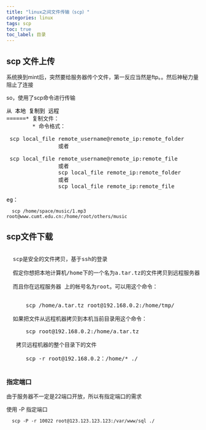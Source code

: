 ```yaml
---
title: "linux之间文件传输（scp）"
categories: linux
tags: scp
toc: true
toc_label: 目录
---
```


## scp 文件上传

系统换到mint后，突然要给服务器传个文件，第一反应当然是ftp。。然后神秘力量阻止了连接

so，使用了scp命令进行传输
<pre>
<font color="\&quot;#000000\&quot;"><span style="\&quot;white-space:" normal;\"="">从 本地 复制到 远程
</span></font><span style="\&quot;color:" rgb(0,="" 0,="" 0);="" white-space:="" normal;="" font-family:="" verdana,="" arial,="" helvetica,="" sans-serif;="" font-size:="" 12px;="" background-color:="" rgb(245,="" 250,="" 254);\"="">======</span><font color="\&quot;#000000\&quot;"><span style="\&quot;white-space:" normal;\"=""><brstyle=\"margin: 0px;="" padding:="" font-family:="" verdana,="" arial,="" helvetica,="" sans-serif;="" font-size:="" 12px;="" background-color:="" rgb(245,="" 250,="" 254);\"=""></brstyle=\"margin:></span></font><span style="\&quot;color:" rgb(0,="" 0,="" 0);="" white-space:="" normal;="" font-family:="" verdana,="" arial,="" helvetica,="" sans-serif;="" font-size:="" 12px;="" background-color:="" rgb(245,="" 250,="" 254);\"="">* 复制文件：</span><font color="\&quot;#000000\&quot;"><span style="\&quot;white-space:" normal;\"="">
</span></font><span style="\&quot;color:" rgb(0,="" 0,="" 0);="" white-space:="" normal;="" font-family:="" verdana,="" arial,="" helvetica,="" sans-serif;="" font-size:="" 12px;="" background-color:="" rgb(245,="" 250,="" 254);\"="">&nbsp;</span><wbr style="\&quot;margin:" 0px;="" padding:="" font-family:="" verdana,="" arial,="" helvetica,="" sans-serif;="" font-size:="" 12px;="" background-color:="" rgb(245,="" 250,="" 254);\"=""><span style="\&quot;color:" rgb(0,="" 0,="" 0);="" white-space:="" normal;="" font-family:="" verdana,="" arial,="" helvetica,="" sans-serif;="" font-size:="" 12px;="" background-color:="" rgb(245,="" 250,="" 254);\"="">&nbsp;</span><wbr style="\&quot;margin:" 0px;="" padding:="" font-family:="" verdana,="" arial,="" helvetica,="" sans-serif;="" font-size:="" 12px;="" background-color:="" rgb(245,="" 250,="" 254);\"=""><span style="\&quot;color:" rgb(0,="" 0,="" 0);="" white-space:="" normal;="" font-family:="" verdana,="" arial,="" helvetica,="" sans-serif;="" font-size:="" 12px;="" background-color:="" rgb(245,="" 250,="" 254);\"="">&nbsp;</span><wbr style="\&quot;margin:" 0px;="" padding:="" font-family:="" verdana,="" arial,="" helvetica,="" sans-serif;="" font-size:="" 12px;="" background-color:="" rgb(245,="" 250,="" 254);\"=""><span style="\&quot;color:" rgb(0,="" 0,="" 0);="" white-space:="" normal;="" font-family:verdana,="" arial,="" helvetica,="" sans-serif;="" font-size:="" 12px;="" background-color:="" rgb(245,="" 250,="" 254);\"="">&nbsp;</span><wbr style="\&quot;margin:" 0px;="" padding:="" font-family:="" verdana,="" arial,="" helvetica,="" sans-serif;="" font-size:="" 12px;="" background-color:="" rgb(245,="" 250,="" 254);\"=""><span style="\&quot;color:" rgb(0,="" 0,="" 0);="" white-space:="" normal;="" font-family:="" verdana,="" arial,="" helvetica,="" sans-serif;="" font-size:="" 12px;="" background-color:="" rgb(245,="" 250,="" 254);\"="">&nbsp;</span><wbr style="\&quot;margin:" 0px;="" padding:="" font-family:="" verdana,="" arial,="" helvetica,="" sans-serif;="" font-size:="" 12px;="" background-color:="" rgb(245,="" 250,="" 254);\"=""><span style="\&quot;color:" rgb(0,="" 0,="" 0);="" white-space:="" normal;="" font-family:="" verdana,="" arial,="" helvetica,="" sans-serif;="" font-size:="" 12px;="" background-color:="" rgb(245,="" 250,="" 254);\"="">&nbsp;</span><wbr style="\&quot;margin:" 0px;="" padding:="" font-family:="" verdana,="" arial,="" helvetica,="" sans-serif;="" font-size:="" 12px;="" background-color:="" rgb(245,="" 250,="" 254);\"=""><span style="\&quot;color:" rgb(0,="" 0,="" 0);="" white-space:="" normal;="" font-family:="" verdana,="" arial,="" helvetica,="" sans-serif;="" font-size:="" 12px;="" background-color:="" rgb(245,="" 250,="" 254);\"="">&nbsp;</span><wbr style="\&quot;margin:" 0px;="" padding:="" font-family:="" verdana,="" arial,="" helvetica,="" sans-serif;="" font-size:="" 12px;="" background-color:="" rgb(245,="" 250,="" 254);\"=""><span style="\&quot;color:rgb(0," 0,="" 0);="" white-space:="" normal;="" font-family:="" verdana,="" arial,="" helvetica,="" sans-serif;="" font-size:="" 12px;="" background-color:="" rgb(245,="" 250,="" 254);\"="">&nbsp;* 命令格式：</span><font color="\&quot;#000000\&quot;"><span style="\&quot;white-space:" normal;\"="">
</span></font><span style="\&quot;color:" rgb(0,="" 0,="" 0);="" white-space:="" normal;="" font-family:="" verdana,="" arial,="" helvetica,="" sans-serif;="" font-size:="" 12px;="" background-color:="" rgb(245,="" 250,="" 254);\"="">&nbsp;</span><wbr style="\&quot;margin:" 0px;="" padding:="" font-family:="" verdana,="" arial,="" helvetica,="" sans-serif;="" font-size:="" 12px;="" background-color:="" rgb(245,="" 250,="" 254);\"=""><span style="\&quot;color:" rgb(0,="" 0,="" 0);="" white-space:="" normal;font-family:="" verdana,="" arial,="" helvetica,="" sans-serif;="" font-size:="" 12px;="" background-color:="" rgb(245,="" 250,="" 254);\"="">&nbsp;</span><wbr style="\&quot;margin:" 0px;="" padding:="" font-family:="" verdana,="" arial,="" helvetica,="" sans-serif;="" font-size:="" 12px;="" background-color:="" rgb(245,="" 250,="" 254);\"=""><span style="\&quot;color:" rgb(0,="" 0,="" 0);="" white-space:="" normal;="" font-family:="" verdana,="" arial,="" helvetica,="" sans-serif;="" font-size:="" 12px;="" background-color:="" rgb(245,="" 250,="" 254);\"="">&nbsp;</span><wbr style="\&quot;margin:" 0px;="" padding:="" font-family:="" verdana,="" arial,="" helvetica,="" sans-serif;="" font-size:="" 12px;="" background-color:="" rgb(245,="" 250,="" 254);\"=""><span style="\&quot;color:" rgb(0,="" 0,="" 0);="" white-space:="" normal;="" font-family:="" verdana,="" arial,="" helvetica,="" sans-serif;="" font-size:="" 12px;="" background-color:="" rgb(245,="" 250,="" 254);\"="">&nbsp;</span><wbr style="\&quot;margin:" 0px;="" padding:="" font-family:="" verdana,="" arial,="" helvetica,="" sans-serif;="" font-size:="" 12px;="" background-color:="" rgb(245,="" 250,="" 254);\"=""><span style="\&quot;color:" rgb(0,="" 0,="" 0);="" white-space:="" normal;="" font-family:="" verdana,="" arial,="" helvetica,="" sans-serif;="" font-size:="" 12px;background-color:="" rgb(245,="" 250,="" 254);\"="">&nbsp;</span><wbr style="\&quot;margin:" 0px;="" padding:="" font-family:="" verdana,="" arial,="" helvetica,="" sans-serif;="" font-size:="" 12px;="" background-color:="" rgb(245,="" 250,="" 254);\"=""><span style="\&quot;color:" rgb(0,="" 0,="" 0);="" white-space:="" normal;="" font-family:="" verdana,arial,="" helvetica,="" sans-serif;="" font-size:="" 12px;="" background-color:="" rgb(245,="" 250,="" 254);\"="">&nbsp;</span><wbr style="\&quot;margin:" 0px;="" padding:="" 0px;font-family:="" verdana,="" arial,="" helvetica,="" sans-serif;="" font-size:="" 12px;="" background-color:="" rgb(245,="" 250,="" 254);\"=""><span style="\&quot;color:" rgb(0,="" 0,0);="" white-space:="" normal;="" font-family:="" verdana,="" arial,="" helvetica,="" sans-serif;="" font-size:="" 12px;="" background-color:="" rgb(245,="" 250,="" 254);\"="">&nbsp;</span><wbr style="\&quot;margin:" 0px;="" padding:="" font-family:="" verdana,="" arial,="" helvetica,="" sans-serif;="" font-size:="" 12px;="" background-color:="" rgb(245,="" 250,="" 254);\"=""><span style="\&quot;color:" rgb(0,="" 0,="" 0);="" white-space:="" normal;="" font-family:="" verdana,="" arial,="" helvetica,="" sans-serif;="" font-size:="" 12px;="" background-color:="" rgb(245,="" 250,="" 254);\"="">&nbsp;</span><wbr style="\&quot;margin:" 0px;="" padding:="" font-family:="" verdana,="" arial,="" helvetica,="" sans-serif;="" font-size:="" 12px;="" background-color:="" rgb(245,="" 250,="" 254);\"=""><span style="\&quot;color:" rgb(0,="" 0,="" 0);="" white-space:="" normal;="" font-family:="" verdana,="" arial,="" helvetica,="" sans-serif;="" font-size:="" 12px;="" background-color:="" rgb(245,="" 250,="" 254);\"="">&nbsp;</span><wbr style="\&quot;margin:" 0px;="" padding:="" font-family:="" verdana,="" arial,="" helvetica,="" sans-serif;="" font-size:="" 12px;background-color:="" rgb(245,="" 250,="" 254);\"=""><span style="\&quot;color:" rgb(0,="" 0,="" 0);="" white-space:="" normal;="" font-family:="" verdana,="" arial,="" helvetica,="" sans-serif;="" font-size:="" 12px;="" background-color:="" rgb(245,="" 250,="" 254);\"="">&nbsp;</span><wbr style="\&quot;margin:" 0px;="" padding:="" font-family:="" verdana,arial,="" helvetica,="" sans-serif;="" font-size:="" 12px;="" background-color:="" rgb(245,="" 250,="" 254);\"=""><span style="\&quot;color:" rgb(0,="" 0,="" 0);="" white-space:="" normal;="" font-family:="" verdana,="" arial,="" helvetica,="" sans-serif;="" font-size:="" 12px;="" background-color:="" rgb(245,="" 250,="" 254);\"="">&nbsp;</span><wbr style="\&quot;margin:" 0px;="" padding:="" font-family:="" verdana,="" arial,="" helvetica,="" sans-serif;="" font-size:="" 12px;="" background-color:="" rgb(245,="" 250,="" 254);\"=""><spanstyle=\"color: rgb(0,="" 0,="" 0);="" white-space:="" normal;="" font-family:="" verdana,="" arial,="" helvetica,="" sans-serif;="" font-size:="" 12px;="" background-color:="" rgb(245,="" 250,="" 254);\"="">&nbsp;<wbr style="\&quot;margin:" 0px;="" padding:="" font-family:="" verdana,="" arial,="" helvetica,="" sans-serif;="" font-size:="" 12px;="" background-color:="" rgb(245,="" 250,="" 254);\"=""><span style="\&quot;color:" rgb(0,="" 0,="" 0);="" white-space:="" normal;="" font-family:="" verdana,="" arial,="" helvetica,="" sans-serif;="" font-size:="" 12px;="" background-color:="" rgb(245,="" 250,="" 254);\"="">&nbsp;</span><wbr style="\&quot;margin:" 0px;="" padding:="" font-family:="" verdana,="" arial,="" helvetica,="" sans-serif;="" font-size:="" 12px;="" background-color:="" rgb(245,="" 250,="" 254);\"=""><span style="\&quot;color:" rgb(0,="" 0,="" 0);="" white-space:="" normal;="" font-family:="" verdana,="" arial,="" helvetica,="" sans-serif;="" font-size:="" 12px;="" background-color:="" rgb(245,="" 250,="" 254);\"="">&nbsp;</span><wbr style="\&quot;margin:" 0px;="" padding:="" font-family:="" verdana,="" arial,="" helvetica,="" sans-serif;="" font-size:="" 12px;="" background-color:="" rgb(245,="" 250,="" 254);\"=""><span style="\&quot;color:" rgb(0,="" 0,="" 0);="" white-space:="" normal;="" font-family:="" verdana,="" arial,="" helvetica,="" sans-serif;="" font-size:="" 12px;="" background-color:="" rgb(245,="" 250,="" 254);\"="">&nbsp;</span><wbr style="\&quot;margin:" 0px;="" padding:="" font-family:="" verdana,="" arial,="" helvetica,="" sans-serif;="" font-size:="" 12px;="" background-color:="" rgb(245,="" 250,="" 254);\"=""><font color="\&quot;#000000\&quot;" face="\&quot;Verdana," arial,="" helvetica,="" sans-serif\"=""><span style="\&quot;font-size:" 12px;="" white-space:="" normal;="" background-color:="" rgb(245,="" 250,="" 254);\"="">&nbsp;</span></font>scp local_file remote_username@remote_ip:remote_folder<font color="\&quot;#000000\&quot;"><span style="\&quot;white-space:" normal;\"="">
</span></font><span style="\&quot;color:" rgb(0,="" 0,="" 0);="" white-space:="" normal;="" font-family:="" verdana,="" arial,="" helvetica,="" sans-serif;="" font-size:="" 12px;="" background-color:="" rgb(245,="" 250,="" 254);\"="">&nbsp;</span><wbr style="\&quot;margin:" 0px;="" padding:="" font-family:="" verdana,="" arial,="" helvetica,="" sans-serif;="" font-size:="" 12px;="" background-color:="" rgb(245,="" 250,="" 254);\"=""><span style="\&quot;color:" rgb(0,="" 0,="" 0);="" white-space:="" normal;="" font-family:="" verdana,="" arial,="" helvetica,="" sans-serif;="" font-size:="" 12px;="" background-color:="" rgb(245,="" 250,="" 254);\"="">&nbsp;</span><wbr style="\&quot;margin:" 0px;="" padding:="" font-family:="" verdana,="" arial,="" helvetica,="" sans-serif;="" font-size:="" 12px;="" background-color:="" rgb(245,="" 250,="" 254);\"=""><span style="\&quot;color:" rgb(0,="" 0,="" 0);="" white-space:="" normal;="" font-family:="" verdana,="" arial,="" helvetica,="" sans-serif;="" font-size:="" 12px;="" background-color:="" rgb(245,="" 250,="" 254);\"="">&nbsp;</span><wbr style="\&quot;margin:" 0px;="" padding:="" font-family:="" verdana,="" arial,="" helvetica,="" sans-serif;="" font-size:="" 12px;="" background-color:="" rgb(245,250,="" 254);\"=""><span style="\&quot;color:" rgb(0,="" 0,="" 0);="" white-space:="" normal;="" font-family:="" verdana,="" arial,="" helvetica,="" sans-serif;="" font-size:="" 12px;="" background-color:="" rgb(245,="" 250,="" 254);\"="">&nbsp;</span><wbr style="\&quot;margin:" 0px;="" padding:="" font-family:="" verdana,="" arial,="" helvetica,="" sans-serif;="" font-size:="" 12px;="" background-color:="" rgb(245,="" 250,="" 254);\"=""><span style="\&quot;color:" rgb(0,="" 0,="" 0);="" white-space:="" normal;="" font-family:="" verdana,="" arial,="" helvetica,="" sans-serif;="" font-size:="" 12px;="" background-color:="" rgb(245,="" 250,="" 254);\"="">&nbsp;</span><wbr style="\&quot;margin:" 0px;="" padding:="" font-family:="" verdana,="" arial,="" helvetica,="" sans-serif;="" font-size:="" 12px;="" background-color:="" rgb(245,="" 250,="" 254);\"=""><span style="\&quot;color:" rgb(0,="" 0,="" 0);="" white-space:="" normal;="" font-family:="" verdana,="" arial,="" helvetica,="" sans-serif;="" font-size:="" 12px;="" background-color:="" rgb(245,="" 250,="" 254);\"="">&nbsp;</span><wbr style="\&quot;margin:" 0px;="" padding:="" font-family:="" verdana,="" arial,="" helvetica,="" sans-serif;="" font-size:="" 12px;="" background-color:="" rgb(245,="" 250,="" 254);\"=""><span style="\&quot;color:" rgb(0,="" 0,="" 0);="" white-space:="" normal;font-family:="" verdana,="" arial,="" helvetica,="" sans-serif;="" font-size:="" 12px;="" background-color:="" rgb(245,="" 250,="" 254);\"="">&nbsp;</span><wbr style="\&quot;margin:" 0px;="" padding:="" font-family:="" verdana,="" arial,="" helvetica,="" sans-serif;="" font-size:="" 12px;="" background-color:="" rgb(245,="" 250,="" 254);\"=""><span style="\&quot;color:" rgb(0,="" 0,="" 0);="" white-space:="" normal;="" font-family:="" verdana,="" arial,="" helvetica,="" sans-serif;="" font-size:="" 12px;="" background-color:="" rgb(245,="" 250,="" 254);\"="">&nbsp;</span><wbr style="\&quot;margin:" 0px;="" padding:="" font-family:="" verdana,="" arial,="" helvetica,="" sans-serif;="" font-size:="" 12px;="" background-color:="" rgb(245,="" 250,="" 254);\"=""><span style="\&quot;color:" rgb(0,="" 0,="" 0);="" white-space:="" normal;="" font-family:="" verdana,="" arial,="" helvetica,="" sans-serif;="" font-size:="" 12px;="" background-color:="" rgb(245,="" 250,="" 254);\"="">&nbsp;</span><wbr style="\&quot;margin:" 0px;="" padding:="" font-family:="" verdana,="" arial,="" helvetica,="" sans-serif;="" font-size:="" 12px;="" background-color:="" rgb(245,="" 250,="" 254);\"=""><span style="\&quot;color:" rgb(0,="" 0,="" 0);="" white-space:="" normal;="" font-family:="" verdana,="" arial,="" helvetica,="" sans-serif;="" font-size:="" 12px;background-color:="" rgb(245,="" 250,="" 254);\"="">&nbsp;</span><wbr style="\&quot;margin:" 0px;="" padding:="" font-family:="" verdana,="" arial,="" helvetica,="" sans-serif;="" font-size:="" 12px;="" background-color:="" rgb(245,="" 250,="" 254);\"=""><span style="\&quot;color:" rgb(0,="" 0,="" 0);="" white-space:="" normal;="" font-family:="" verdana,arial,="" helvetica,="" sans-serif;="" font-size:="" 12px;="" background-color:="" rgb(245,="" 250,="" 254);\"="">&nbsp;</span><wbr style="\&quot;margin:" 0px;="" padding:="" 0px;font-family:="" verdana,="" arial,="" helvetica,="" sans-serif;="" font-size:="" 12px;="" background-color:="" rgb(245,="" 250,="" 254);\"=""><span style="\&quot;color:" rgb(0,="" 0,0);="" white-space:="" normal;="" font-family:="" verdana,="" arial,="" helvetica,="" sans-serif;="" font-size:="" 12px;="" background-color:="" rgb(245,="" 250,="" 254);\"="">&nbsp;</span><wbr style="\&quot;margin:" 0px;="" padding:="" font-family:="" verdana,="" arial,="" helvetica,="" sans-serif;="" font-size:="" 12px;="" background-color:="" rgb(245,="" 250,="" 254);\"=""><span style="\&quot;color:" rgb(0,="" 0,="" 0);="" white-space:="" normal;="" font-family:="" verdana,="" arial,="" helvetica,="" sans-serif;="" font-size:="" 12px;="" background-color:="" rgb(245,="" 250,="" 254);\"="">&nbsp;</span><wbr style="\&quot;margin:" 0px;="" padding:="" font-family:="" verdana,="" arial,="" helvetica,="" sans-serif;="" font-size:="" 12px;="" background-color:="" rgb(245,="" 250,="" 254);\"=""><span style="\&quot;color:" rgb(0,="" 0,="" 0);="" white-space:="" normal;="" font-family:="" verdana,="" arial,="" helvetica,="" sans-serif;="" font-size:="" 12px;="" background-color:="" rgb(245,="" 250,="" 254);\"="">&nbsp;</span><wbr style="\&quot;margin:" 0px;="" padding:="" font-family:="" verdana,="" arial,="" helvetica,="" sans-serif;="" font-size:="" 12px;background-color:="" rgb(245,="" 250,="" 254);\"=""><span style="\&quot;color:" rgb(0,="" 0,="" 0);="" white-space:="" normal;="" font-family:="" verdana,="" arial,="" helvetica,="" sans-serif;="" font-size:="" 12px;="" background-color:="" rgb(245,="" 250,="" 254);\"="">&nbsp;</span><wbr style="\&quot;margin:" 0px;="" padding:="" font-family:="" verdana,arial,="" helvetica,="" sans-serif;="" font-size:="" 12px;="" background-color:="" rgb(245,="" 250,="" 254);\"=""><span style="\&quot;color:" rgb(0,="" 0,="" 0);="" white-space:="" normal;="" font-family:="" verdana,="" arial,="" helvetica,="" sans-serif;="" font-size:="" 12px;="" background-color:="" rgb(245,="" 250,="" 254);\"="">&nbsp;或者</span><font color="\&quot;#000000\&quot;"><span style="\&quot;white-space:" normal;\"="">
</span></font><span style="\&quot;color:" rgb(0,="" 0,="" 0);="" white-space:="" normal;="" font-family:="" verdana,="" arial,="" helvetica,="" sans-serif;="" font-size:="" 12px;="" background-color:="" rgb(245,="" 250,="" 254);\"="">&nbsp;</span><wbr style="\&quot;margin:" 0px;="" padding:="" font-family:="" verdana,="" arial,="" helvetica,="" sans-serif;="" font-size:="" 12px;="" background-color:="" rgb(245,="" 250,="" 254);\"=""><span style="\&quot;color:" rgb(0,="" 0,="" 0);="" white-space:="" normal;="" font-family:="" verdana,="" arial,="" helvetica,="" sans-serif;="" font-size:="" 12px;="" background-color:="" rgb(245,="" 250,="" 254);\"="">&nbsp;</span><wbr style="\&quot;margin:" 0px;="" padding:="" font-family:="" verdana,="" arial,="" helvetica,="" sans-serif;="" font-size:="" 12px;="" background-color:="" rgb(245,="" 250,="" 254);\"=""><span style="\&quot;color:" rgb(0,="" 0,="" 0);="" white-space:="" normal;="" font-family:="" verdana,="" arial,="" helvetica,="" sans-serif;="" font-size:="" 12px;="" background-color:="" rgb(245,="" 250,="" 254);\"="">&nbsp;</span><wbr style="\&quot;margin:" 0px;="" padding:="" font-family:="" verdana,="" arial,="" helvetica,="" sans-serif;="" font-size:="" 12px;="" background-color:="" rgb(245,="" 250,="" 254);\"=""><span style="\&quot;color:" rgb(0,="" 0,="" 0);="" white-space:="" normal;="" font-family:verdana,="" arial,="" helvetica,="" sans-serif;="" font-size:="" 12px;="" background-color:="" rgb(245,="" 250,="" 254);\"="">&nbsp;</span><wbr style="\&quot;margin:" 0px;="" padding:="" font-family:="" verdana,="" arial,="" helvetica,="" sans-serif;="" font-size:="" 12px;="" background-color:="" rgb(245,="" 250,="" 254);\"=""><span style="\&quot;color:" rgb(0,="" 0,="" 0);="" white-space:="" normal;="" font-family:="" verdana,="" arial,="" helvetica,="" sans-serif;="" font-size:="" 12px;="" background-color:="" rgb(245,="" 250,="" 254);\"="">&nbsp;</span><wbr style="\&quot;margin:" 0px;="" padding:="" font-family:="" verdana,="" arial,="" helvetica,="" sans-serif;="" font-size:="" 12px;="" background-color:="" rgb(245,="" 250,="" 254);\"=""><span style="\&quot;color:" rgb(0,="" 0,="" 0);="" white-space:="" normal;="" font-family:="" verdana,="" arial,="" helvetica,="" sans-serif;="" font-size:="" 12px;="" background-color:="" rgb(245,="" 250,="" 254);\"="">&nbsp;</span><wbr style="\&quot;margin:" 0px;="" padding:="" font-family:="" verdana,="" arial,="" helvetica,="" sans-serif;="" font-size:="" 12px;="" background-color:="" rgb(245,="" 250,="" 254);\"=""><span style="\&quot;color:" rgb(0,="" 0,="" 0);="" white-space:="" normal;="" font-family:="" verdana,="" arial,="" helvetica,="" sans-serif;="" font-size:="" 12px;="" background-color:="" rgb(245,="" 250,="" 254);\"="">&nbsp;</span><wbr style="\&quot;margin:" 0px;="" padding:="" font-family:="" verdana,="" arial,="" helvetica,="" sans-serif;="" font-size:="" 12px;="" background-color:="" rgb(245,="" 250,="" 254);\"=""><span style="\&quot;color:rgb(0," 0,="" 0);="" white-space:="" normal;="" font-family:="" verdana,="" arial,="" helvetica,="" sans-serif;="" font-size:="" 12px;="" background-color:="" rgb(245,="" 250,="" 254);\"="">&nbsp;</span><wbr style="\&quot;margin:" 0px;="" padding:="" font-family:verdana,="" arial,="" helvetica,="" sans-serif;="" font-size:="" 12px;="" background-color:="" rgb(245,="" 250,="" 254);\"=""><span style="\&quot;color:" rgb(0,="" 0,="" 0);="" white-space:="" normal;="" font-family:="" verdana,="" arial,="" helvetica,="" sans-serif;="" font-size:="" 12px;="" background-color:="" rgb(245,="" 250,="" 254);\"="">&nbsp;</span><wbr style="\&quot;margin:" 0px;="" padding:="" font-family:="" verdana,="" arial,="" helvetica,="" sans-serif;="" font-size:="" 12px;="" background-color:="" rgb(245,="" 250,="" 254);\"=""><span style="\&quot;color:" rgb(0,="" 0,="" 0);="" white-space:="" normal;="" font-family:="" verdana,="" arial,="" helvetica,="" sans-serif;="" font-size:="" 12px;="" background-color:="" rgb(245,="" 250,="" 254);\"="">&nbsp;</span><wbr style="\&quot;margin:" 0px;="" padding:="" font-family:="" verdana,="" arial,="" helvetica,="" sans-serif;="" font-size:="" 12px;="" background-color:="" rgb(245,="" 250,="" 254);\"=""><span style="\&quot;color:" rgb(0,="" 0,="" 0);="" white-space:="" normal;="" font-family:="" verdana,="" arial,="" helvetica,="" sans-serif;="" font-size:="" 12px;="" background-color:="" rgb(245,="" 250,="" 254);\"="">&nbsp;</span><wbr style="\&quot;margin:" 0px;="" padding:="" font-family:="" verdana,="" arial,="" helvetica,="" sans-serif;="" font-size:="" 12px;="" background-color:="" rgb(245,="" 250,="" 254);\"=""><span style="\&quot;color:" rgb(0,="" 0,="" 0);="" white-space:="" normal;="" font-family:="" verdana,="" arial,="" helvetica,="" sans-serif;="" font-size:="" 12px;="" background-color:="" rgb(245,="" 250,="" 254);\"="">&nbsp;</span><wbrstyle=\"margin: 0px;="" padding:="" font-family:="" verdana,="" arial,="" helvetica,="" sans-serif;="" font-size:="" 12px;="" background-color:="" rgb(245,="" 250,="" 254);\"=""><span style="\&quot;color:" rgb(0,="" 0,="" 0);="" white-space:="" normal;="" font-family:="" verdana,="" arial,="" helvetica,="" sans-serif;="" font-size:="" 12px;="" background-color:="" rgb(245,="" 250,="" 254);\"="">&nbsp;</span><wbr style="\&quot;margin:" 0px;="" padding:="" font-family:="" verdana,="" arial,="" helvetica,="" sans-serif;="" font-size:="" 12px;="" background-color:="" rgb(245,="" 250,="" 254);\"=""><span style="\&quot;color:" rgb(0,="" 0,="" 0);="" white-space:="" normal;="" font-family:="" verdana,="" arial,="" helvetica,="" sans-serif;="" font-size:="" 12px;="" background-color:="" rgb(245,="" 250,="" 254);\"="">&nbsp;</span><wbr style="\&quot;margin:" 0px;="" padding:="" font-family:="" verdana,="" arial,="" helvetica,="" sans-serif;="" font-size:="" 12px;="" background-color:="" rgb(245,="" 250,="" 254);\"=""><span style="\&quot;color:" rgb(0,="" 0,="" 0);="" white-space:="" normal;="" font-family:="" verdana,="" arial,="" helvetica,="" sans-serif;="" font-size:="" 12px;="" background-color:="" rgb(245,="" 250,="" 254);\"="">&nbsp;</span><wbr style="\&quot;margin:" 0px;="" padding:="" 0px;\"="">&nbsp;scp local_file remote_username@remote_ip:remote_file<font color="\&quot;#000000\&quot;"><span style="\&quot;white-space:" normal;\"="">
</span></font><span style="\&quot;color:" rgb(0,="" 0,0);="" white-space:="" normal;="" font-family:="" verdana,="" arial,="" helvetica,="" sans-serif;="" font-size:="" 12px;="" background-color:="" rgb(245,="" 250,="" 254);\"="">&nbsp;</span><wbr style="\&quot;margin:" 0px;="" padding:="" font-family:="" verdana,="" arial,="" helvetica,="" sans-serif;="" font-size:="" 12px;="" background-color:="" rgb(245,="" 250,="" 254);\"=""><span style="\&quot;color:" rgb(0,="" 0,="" 0);="" white-space:="" normal;="" font-family:="" verdana,="" arial,="" helvetica,="" sans-serif;="" font-size:="" 12px;="" background-color:="" rgb(245,="" 250,="" 254);\"="">&nbsp;</span><wbr style="\&quot;margin:" 0px;="" padding:="" font-family:="" verdana,="" arial,="" helvetica,="" sans-serif;="" font-size:="" 12px;="" background-color:="" rgb(245,="" 250,="" 254);\"=""><span style="\&quot;color:" rgb(0,="" 0,="" 0);="" white-space:="" normal;="" font-family:="" verdana,="" arial,="" helvetica,="" sans-serif;="" font-size:="" 12px;="" background-color:="" rgb(245,="" 250,="" 254);\"="">&nbsp;</span><wbr style="\&quot;margin:" 0px;="" padding:="" font-family:="" verdana,="" arial,="" helvetica,="" sans-serif;="" font-size:="" 12px;background-color:="" rgb(245,="" 250,="" 254);\"=""><span style="\&quot;color:" rgb(0,="" 0,="" 0);="" white-space:="" normal;="" font-family:="" verdana,="" arial,="" helvetica,="" sans-serif;="" font-size:="" 12px;="" background-color:="" rgb(245,="" 250,="" 254);\"="">&nbsp;</span><wbr style="\&quot;margin:" 0px;="" padding:="" font-family:="" verdana,arial,="" helvetica,="" sans-serif;="" font-size:="" 12px;="" background-color:="" rgb(245,="" 250,="" 254);\"=""><span style="\&quot;color:" rgb(0,="" 0,="" 0);="" white-space:="" normal;="" font-family:="" verdana,="" arial,="" helvetica,="" sans-serif;="" font-size:="" 12px;="" background-color:="" rgb(245,="" 250,="" 254);\"="">&nbsp;</span><wbr style="\&quot;margin:" 0px;="" padding:="" font-family:="" verdana,="" arial,="" helvetica,="" sans-serif;="" font-size:="" 12px;="" background-color:="" rgb(245,="" 250,="" 254);\"=""><spanstyle=\"color: rgb(0,="" 0,="" 0);="" white-space:="" normal;="" font-family:="" verdana,="" arial,="" helvetica,="" sans-serif;="" font-size:="" 12px;="" background-color:="" rgb(245,="" 250,="" 254);\"="">&nbsp;<wbr style="\&quot;margin:" 0px;="" padding:="" font-family:="" verdana,="" arial,="" helvetica,="" sans-serif;="" font-size:="" 12px;="" background-color:="" rgb(245,="" 250,="" 254);\"=""><span style="\&quot;color:" rgb(0,="" 0,="" 0);="" white-space:="" normal;="" font-family:="" verdana,="" arial,="" helvetica,="" sans-serif;="" font-size:="" 12px;="" background-color:="" rgb(245,="" 250,="" 254);\"="">&nbsp;</span><wbr style="\&quot;margin:" 0px;="" padding:="" font-family:="" verdana,="" arial,="" helvetica,="" sans-serif;="" font-size:="" 12px;="" background-color:="" rgb(245,="" 250,="" 254);\"=""><span style="\&quot;color:" rgb(0,="" 0,="" 0);="" white-space:="" normal;="" font-family:="" verdana,="" arial,="" helvetica,="" sans-serif;="" font-size:="" 12px;="" background-color:="" rgb(245,="" 250,="" 254);\"="">&nbsp;</span><wbr style="\&quot;margin:" 0px;="" padding:="" font-family:="" verdana,="" arial,="" helvetica,="" sans-serif;="" font-size:="" 12px;="" background-color:="" rgb(245,="" 250,="" 254);\"=""><span style="\&quot;color:" rgb(0,="" 0,="" 0);="" white-space:="" normal;="" font-family:="" verdana,="" arial,="" helvetica,="" sans-serif;="" font-size:="" 12px;="" background-color:="" rgb(245,="" 250,="" 254);\"="">&nbsp;</span><wbr style="\&quot;margin:" 0px;="" padding:="" font-family:="" verdana,="" arial,="" helvetica,="" sans-serif;="" font-size:="" 12px;="" background-color:="" rgb(245,="" 250,="" 254);\"=""><span style="\&quot;color:" rgb(0,0,="" 0);="" white-space:="" normal;="" font-family:="" verdana,="" arial,="" helvetica,="" sans-serif;="" font-size:="" 12px;="" background-color:="" rgb(245,="" 250,="" 254);\"="">&nbsp;</span><wbr style="\&quot;margin:" 0px;="" padding:="" font-family:="" verdana,="" arial,="" helvetica,="" sans-serif;="" font-size:="" 12px;="" background-color:="" rgb(245,="" 250,="" 254);\"=""><span style="\&quot;color:" rgb(0,="" 0,="" 0);="" white-space:="" normal;="" font-family:="" verdana,="" arial,="" helvetica,="" sans-serif;="" font-size:="" 12px;="" background-color:="" rgb(245,="" 250,="" 254);\"="">&nbsp;</span><wbr style="\&quot;margin:" 0px;="" padding:="" font-family:="" verdana,="" arial,="" helvetica,="" sans-serif;="" font-size:="" 12px;="" background-color:="" rgb(245,="" 250,="" 254);\"=""><span style="\&quot;color:" rgb(0,="" 0,="" 0);="" white-space:="" normal;="" font-family:="" verdana,="" arial,="" helvetica,="" sans-serif;="" font-size:="" 12px;="" background-color:="" rgb(245,="" 250,="" 254);\"="">&nbsp;</span><wbr style="\&quot;margin:" 0px;="" padding:="" font-family:="" verdana,="" arial,="" helvetica,="" sans-serif;="" font-size:="" 12px;="" background-color:="" rgb(245,="" 250,="" 254);\"=""><span style="\&quot;color:" rgb(0,="" 0,="" 0);="" white-space:="" normal;="" font-family:="" verdana,="" arial,="" helvetica,="" sans-serif;="" font-size:="" 12px;="" background-color:="" rgb(245,="" 250,="" 254);\"="">&nbsp;</span><wbr style="\&quot;margin:" 0px;="" padding:="" font-family:="" verdana,="" arial,="" helvetica,="" sans-serif;="" font-size:="" 12px;="" background-color:="" rgb(245,="" 250,="" 254);\"=""><span style="\&quot;color:" rgb(0,="" 0,="" 0);="" white-space:="" normal;="" font-family:="" verdana,="" arial,="" helvetica,="" sans-serif;="" font-size:="" 12px;="" background-color:="" rgb(245,="" 250,="" 254);\"="">&nbsp;</span><wbr style="\&quot;margin:" 0px;="" padding:="" font-family:="" verdana,="" arial,="" helvetica,="" sans-serif;="" font-size:="" 12px;="" background-color:="" rgb(245,="" 250,="" 254);\"=""><span style="\&quot;color:" rgb(0,="" 0,="" 0);="" white-space:="" normal;="" font-family:="" verdana,="" arial,="" helvetica,="" sans-serif;="" font-size:="" 12px;="" background-color:rgb(245,="" 250,="" 254);\"="">&nbsp;</span><wbr style="\&quot;margin:" 0px;="" padding:0px;="" font-family:="" verdana,="" arial,="" helvetica,="" sans-serif;="" font-size:="" 12px;="" background-color:="" rgb(245,="" 250,="" 254);\"=""><span style="\&quot;color:" rgb(0,="" 0,="" 0);="" white-space:="" normal;="" font-family:="" verdana,="" arial,="" helvetica,sans-serif;="" font-size:="" 12px;="" background-color:="" rgb(245,="" 250,="" 254);\"="">&nbsp;或者</span><font color="\&quot;#000000\&quot;"><span style="\&quot;white-space:" normal;\"="">
</span></font><span style="\&quot;color:" rgb(0,="" 0,="" 0);="" white-space:="" normal;="" font-family:="" verdana,="" arial,="" helvetica,="" sans-serif;="" font-size:="" 12px;="" background-color:="" rgb(245,="" 250,="" 254);\"="">&nbsp;</span><wbrstyle=\"margin: 0px;="" padding:="" font-family:="" verdana,="" arial,="" helvetica,="" sans-serif;="" font-size:="" 12px;="" background-color:="" rgb(245,="" 250,="" 254);\"=""><span style="\&quot;color:" rgb(0,="" 0,="" 0);="" white-space:="" normal;="" font-family:="" verdana,="" arial,="" helvetica,="" sans-serif;="" font-size:="" 12px;="" background-color:="" rgb(245,="" 250,="" 254);\"="">&nbsp;</span><wbr style="\&quot;margin:" 0px;="" padding:="" font-family:="" verdana,="" arial,="" helvetica,="" sans-serif;="" font-size:="" 12px;="" background-color:="" rgb(245,="" 250,="" 254);\"=""><span style="\&quot;color:" rgb(0,="" 0,="" 0);="" white-space:="" normal;="" font-family:="" verdana,="" arial,="" helvetica,="" sans-serif;="" font-size:="" 12px;="" background-color:="" rgb(245,="" 250,="" 254);\"="">&nbsp;</span><wbr style="\&quot;margin:" 0px;="" padding:="" font-family:="" verdana,="" arial,="" helvetica,="" sans-serif;="" font-size:="" 12px;="" background-color:="" rgb(245,="" 250,="" 254);\"=""><span style="\&quot;color:" rgb(0,="" 0,="" 0);="" white-space:="" normal;="" font-family:="" verdana,="" arial,="" helvetica,="" sans-serif;="" font-size:="" 12px;="" background-color:="" rgb(245,="" 250,="" 254);\"="">&nbsp;</span><wbr style="\&quot;margin:" 0px;="" padding:="" font-family:="" verdana,="" arial,="" helvetica,="" sans-serif;="" font-size:="" 12px;="" background-color:="" rgb(245,="" 250,="" 254);\"=""><span style="\&quot;color:" rgb(0,="" 0,="" 0);="" white-space:="" normal;="" font-family:="" verdana,="" arial,="" helvetica,="" sans-serif;="" font-size:="" 12px;="" background-color:="" rgb(245,="" 250,="" 254);\"="">&nbsp;</span><wbr style="\&quot;margin:" 0px;="" padding:="" font-family:="" verdana,="" arial,="" helvetica,="" sans-serif;="" font-size:="" 12px;="" background-color:="" rgb(245,="" 250,="" 254);\"=""><span style="\&quot;color:" rgb(0,="" 0,="" 0);="" white-space:="" normal;="" font-family:="" verdana,="" arial,="" helvetica,="" sans-serif;="" font-size:="" 12px;="" background-color:="" rgb(245,="" 250,="" 254);\"="">&nbsp;</span><wbr style="\&quot;margin:" 0px;="" padding:="" font-family:="" verdana,="" arial,="" helvetica,="" sans-serif;="" font-size:="" 12px;="" background-color:="" rgb(245,="" 250,="" 254);\"=""><span style="\&quot;color:" rgb(0,="" 0,="" 0);="" white-space:="" normal;="" font-family:="" verdana,="" arial,="" helvetica,="" sans-serif;="" font-size:="" 12px;="" background-color:="" rgb(245,="" 250,="" 254);\"="">&nbsp;</span><wbr style="\&quot;margin:" 0px;="" padding:="" font-family:="" verdana,="" arial,="" helvetica,="" sans-serif;="" font-size:="" 12px;="" background-color:="" rgb(245,="" 250,="" 254);\"=""><span style="\&quot;color:" rgb(0,="" 0,="" 0);="" white-space:="" normal;="" font-family:="" verdana,="" arial,="" helvetica,="" sans-serif;="" font-size:="" 12px;="" background-color:="" rgb(245,="" 250,="" 254);\"="">&nbsp;</span><wbr style="\&quot;margin:" 0px;padding:="" 0px;="" font-family:="" verdana,="" arial,="" helvetica,="" sans-serif;="" font-size:="" 12px;="" background-color:="" rgb(245,="" 250,="" 254);\"=""><span style="\&quot;color:" rgb(0,="" 0,="" 0);="" white-space:="" normal;="" font-family:="" verdana,="" arial,="" helvetica,="" sans-serif;="" font-size:="" 12px;="" background-color:="" rgb(245,="" 250,254);\"="">&nbsp;</span><wbr style="\&quot;margin:" 0px;="" padding:="" font-family:="" verdana,="" arial,="" helvetica,="" sans-serif;="" font-size:="" 12px;="" background-color:="" rgb(245,="" 250,="" 254);\"=""><span style="\&quot;color:" rgb(0,="" 0,="" 0);="" white-space:="" normal;="" font-family:="" verdana,="" arial,="" helvetica,="" sans-serif;="" font-size:="" 12px;="" background-color:="" rgb(245,="" 250,="" 254);\"="">&nbsp;</span><wbr style="\&quot;margin:" 0px;="" padding:="" font-family:="" verdana,="" arial,="" helvetica,="" sans-serif;="" font-size:="" 12px;="" background-color:="" rgb(245,="" 250,="" 254);\"=""><span style="\&quot;color:" rgb(0,="" 0,="" 0);="" white-space:="" normal;="" font-family:="" verdana,="" arial,="" helvetica,="" sans-serif;="" font-size:="" 12px;="" background-color:="" rgb(245,="" 250,="" 254);\"="">&nbsp;</span><wbr style="\&quot;margin:" 0px;="" padding:="" font-family:="" verdana,="" arial,="" helvetica,="" sans-serif;="" font-size:="" 12px;="" background-color:="" rgb(245,="" 250,="" 254);\"=""><span style="\&quot;color:" rgb(0,="" 0,="" 0);="" white-space:="" normal;="" font-family:="" verdana,="" arial,="" helvetica,="" sans-serif;="" font-size:="" 12px;="" background-color:="" rgb(245,="" 250,="" 254);\"="">&nbsp;</span><wbr style="\&quot;margin:" 0px;="" padding:="" font-family:="" verdana,="" arial,="" helvetica,="" sans-serif;="" font-size:="" 12px;="" background-color:="" rgb(245,="" 250,="" 254);\"=""><span style="\&quot;color:" rgb(0,="" 0,="" 0);="" white-space:="" normal;="" font-family:="" verdana,="" arial,="" helvetica,="" sans-serif;="" font-size:="" 12px;="" background-color:="" rgb(245,="" 250,="" 254);\"="">&nbsp;</span><wbr style="\&quot;margin:" 0px;="" padding:="" font-family:="" verdana,="" arial,="" helvetica,="" sans-serif;="" font-size:="" 12px;="" background-color:="" rgb(245,="" 250,254);\"=""><span style="\&quot;color:" rgb(0,="" 0,="" 0);="" white-space:="" normal;="" font-family:="" verdana,="" arial,="" helvetica,="" sans-serif;="" font-size:="" 12px;="" background-color:="" rgb(245,="" 250,="" 254);\"="">&nbsp;</span><wbr style="\&quot;margin:" 0px;="" padding:="" font-family:="" verdana,="" arial,="" helvetica,="" sans-serif;="" font-size:="" 12px;="" background-color:="" rgb(245,="" 250,="" 254);\"=""><span style="\&quot;color:" rgb(0,="" 0,="" 0);="" white-space:="" normal;="" font-family:="" verdana,="" arial,helvetica,="" sans-serif;="" font-size:="" 12px;="" background-color:="" rgb(245,="" 250,="" 254);\"="">&nbsp;</span><wbr style="\&quot;margin:" 0px;="" padding:="" 0px;\"="">&nbsp;scp local_file remote_ip:remote_folder<font color="\&quot;#000000\&quot;"><span style="\&quot;white-space:" normal;\"="">
</span></font><span style="\&quot;color:" rgb(0,="" 0,="" 0);="" white-space:="" normal;="" font-family:="" verdana,="" arial,="" helvetica,="" sans-serif;="" font-size:="" 12px;="" background-color:="" rgb(245,="" 250,="" 254);\"="">&nbsp;</span><wbr style="\&quot;margin:" 0px;="" padding:="" font-family:="" verdana,="" arial,="" helvetica,="" sans-serif;="" font-size:="" 12px;="" background-color:="" rgb(245,="" 250,="" 254);\"=""><span style="\&quot;color:" rgb(0,="" 0,="" 0);="" white-space:="" normal;="" font-family:="" verdana,="" arial,="" helvetica,="" sans-serif;="" font-size:="" 12px;="" background-color:="" rgb(245,="" 250,="" 254);\"="">&nbsp;</span><wbr style="\&quot;margin:" 0px;="" padding:="" font-family:="" verdana,="" arial,="" helvetica,="" sans-serif;="" font-size:="" 12px;="" background-color:="" rgb(245,="" 250,="" 254);\"=""><span style="\&quot;color:" rgb(0,="" 0,="" 0);="" white-space:="" normal;="" font-family:="" verdana,="" arial,="" helvetica,="" sans-serif;="" font-size:="" 12px;="" background-color:="" rgb(245,="" 250,="" 254);\"="">&nbsp;</span><wbr style="\&quot;margin:" 0px;padding:="" 0px;="" font-family:="" verdana,="" arial,="" helvetica,="" sans-serif;="" font-size:="" 12px;="" background-color:="" rgb(245,="" 250,="" 254);\"=""><span style="\&quot;color:" rgb(0,="" 0,="" 0);="" white-space:="" normal;="" font-family:="" verdana,="" arial,="" helvetica,="" sans-serif;="" font-size:="" 12px;="" background-color:="" rgb(245,="" 250,254);\"="">&nbsp;</span><wbr style="\&quot;margin:" 0px;="" padding:="" font-family:="" verdana,="" arial,="" helvetica,="" sans-serif;="" font-size:="" 12px;="" background-color:="" rgb(245,="" 250,="" 254);\"=""><span style="\&quot;color:" rgb(0,="" 0,="" 0);="" white-space:="" normal;="" font-family:="" verdana,="" arial,="" helvetica,="" sans-serif;="" font-size:="" 12px;="" background-color:="" rgb(245,="" 250,="" 254);\"="">&nbsp;</span><wbr style="\&quot;margin:" 0px;="" padding:="" font-family:="" verdana,="" arial,="" helvetica,="" sans-serif;="" font-size:="" 12px;="" background-color:="" rgb(245,="" 250,="" 254);\"=""><span style="\&quot;color:" rgb(0,="" 0,="" 0);="" white-space:="" normal;="" font-family:="" verdana,="" arial,="" helvetica,="" sans-serif;="" font-size:="" 12px;="" background-color:="" rgb(245,="" 250,="" 254);\"="">&nbsp;</span><wbr style="\&quot;margin:" 0px;="" padding:="" font-family:="" verdana,="" arial,="" helvetica,="" sans-serif;="" font-size:="" 12px;="" background-color:="" rgb(245,="" 250,="" 254);\"=""><span style="\&quot;color:" rgb(0,="" 0,="" 0);="" white-space:="" normal;="" font-family:="" verdana,="" arial,="" helvetica,="" sans-serif;="" font-size:="" 12px;="" background-color:="" rgb(245,="" 250,="" 254);\"="">&nbsp;</span><wbr style="\&quot;margin:" 0px;="" padding:="" font-family:="" verdana,="" arial,="" helvetica,="" sans-serif;="" font-size:="" 12px;="" background-color:="" rgb(245,="" 250,="" 254);\"=""><span style="\&quot;color:" rgb(0,="" 0,="" 0);="" white-space:="" normal;="" font-family:="" verdana,="" arial,="" helvetica,="" sans-serif;="" font-size:="" 12px;="" background-color:="" rgb(245,="" 250,="" 254);\"="">&nbsp;</span><wbr style="\&quot;margin:" 0px;="" padding:="" font-family:="" verdana,="" arial,="" helvetica,="" sans-serif;="" font-size:="" 12px;="" background-color:="" rgb(245,="" 250,254);\"=""><span style="\&quot;color:" rgb(0,="" 0,="" 0);="" white-space:="" normal;="" font-family:="" verdana,="" arial,="" helvetica,="" sans-serif;="" font-size:="" 12px;="" background-color:="" rgb(245,="" 250,="" 254);\"="">&nbsp;</span><wbr style="\&quot;margin:" 0px;="" padding:="" font-family:="" verdana,="" arial,="" helvetica,="" sans-serif;="" font-size:="" 12px;="" background-color:="" rgb(245,="" 250,="" 254);\"=""><span style="\&quot;color:" rgb(0,="" 0,="" 0);="" white-space:="" normal;="" font-family:="" verdana,="" arial,helvetica,="" sans-serif;="" font-size:="" 12px;="" background-color:="" rgb(245,="" 250,="" 254);\"="">&nbsp;</span><wbr style="\&quot;margin:" 0px;="" padding:="" font-family:="" verdana,="" arial,="" helvetica,="" sans-serif;="" font-size:="" 12px;="" background-color:="" rgb(245,="" 250,="" 254);\"=""><span style="\&quot;color:" rgb(0,="" 0,="" 0);="" white-space:="" normal;="" font-family:="" verdana,="" arial,="" helvetica,="" sans-serif;font-size:="" 12px;="" background-color:="" rgb(245,="" 250,="" 254);\"="">&nbsp;</span><wbr style="\&quot;margin:" 0px;="" padding:="" font-family:="" verdana,="" arial,="" helvetica,="" sans-serif;="" font-size:="" 12px;="" background-color:="" rgb(245,="" 250,="" 254);\"=""><span style="\&quot;color:" rgb(0,="" 0,="" 0);="" white-space:="" normal;="" font-family:="" verdana,="" arial,="" helvetica,="" sans-serif;="" font-size:="" 12px;="" background-color:="" rgb(245,="" 250,="" 254);\"="">&nbsp;</span><wbr style="\&quot;margin:" 0px;="" padding:="" font-family:="" verdana,="" arial,="" helvetica,="" sans-serif;="" font-size:="" 12px;="" background-color:="" rgb(245,="" 250,="" 254);\"=""><span style="\&quot;color:" rgb(0,="" 0,="" 0);="" white-space:="" normal;="" font-family:="" verdana,="" arial,="" helvetica,="" sans-serif;="" font-size:="" 12px;="" background-color:="" rgb(245,="" 250,="" 254);\"="">&nbsp;</span><wbr style="\&quot;margin:" 0px;="" padding:="" font-family:="" verdana,="" arial,="" helvetica,="" sans-serif;="" font-size:="" 12px;="" background-color:="" rgb(245,="" 250,="" 254);\"=""><span style="\&quot;color:" rgb(0,="" 0,="" 0);="" white-space:="" normal;="" font-family:="" verdana,="" arial,="" helvetica,="" sans-serif;="" font-size:="" 12px;="" background-color:="" rgb(245,="" 250,="" 254);\"="">&nbsp;</span><wbr style="\&quot;margin:" 0px;="" padding:="" font-family:="" verdana,="" arial,helvetica,="" sans-serif;="" font-size:="" 12px;="" background-color:="" rgb(245,="" 250,="" 254);\"=""><span style="\&quot;color:" rgb(0,="" 0,="" 0);="" white-space:="" normal;="" font-family:="" verdana,="" arial,="" helvetica,="" sans-serif;="" font-size:="" 12px;="" background-color:="" rgb(245,="" 250,="" 254);\"="">&nbsp;</span><wbr style="\&quot;margin:" 0px;="" padding:="" font-family:="" verdana,="" arial,="" helvetica,="" sans-serif;font-size:="" 12px;="" background-color:="" rgb(245,="" 250,="" 254);\"=""><span style="\&quot;color:" rgb(0,="" 0,="" 0);="" white-space:="" normal;="" font-family:="" verdana,="" arial,="" helvetica,="" sans-serif;="" font-size:="" 12px;="" background-color:="" rgb(245,="" 250,="" 254);\"="">&nbsp;或者</span><font color="\&quot;#000000\&quot;"><span style="\&quot;white-space:" normal;\"="">
</span></font><span style="\&quot;color:" rgb(0,="" 0,="" 0);="" white-space:="" normal;="" font-family:="" verdana,="" arial,="" helvetica,="" sans-serif;="" font-size:="" 12px;="" background-color:="" rgb(245,="" 250,="" 254);\"="">&nbsp;</span><wbr style="\&quot;margin:" 0px;="" padding:="" font-family:="" verdana,arial,="" helvetica,="" sans-serif;="" font-size:="" 12px;="" background-color:="" rgb(245,="" 250,="" 254);\"=""><span style="\&quot;color:" rgb(0,="" 0,="" 0);="" white-space:="" normal;="" font-family:="" verdana,="" arial,="" helvetica,="" sans-serif;="" font-size:="" 12px;="" background-color:="" rgb(245,="" 250,="" 254);\"="">&nbsp;</span><wbr style="\&quot;margin:" 0px;="" padding:="" font-family:="" verdana,="" arial,="" helvetica,="" sans-serif;="" font-size:="" 12px;="" background-color:="" rgb(245,="" 250,="" 254);\"=""><spanstyle=\"color: rgb(0,="" 0,="" 0);="" white-space:="" normal;="" font-family:="" verdana,="" arial,="" helvetica,="" sans-serif;="" font-size:="" 12px;="" background-color:="" rgb(245,="" 250,="" 254);\"="">&nbsp;<wbr style="\&quot;margin:" 0px;="" padding:="" font-family:="" verdana,="" arial,="" helvetica,="" sans-serif;="" font-size:="" 12px;="" background-color:="" rgb(245,="" 250,="" 254);\"=""><span style="\&quot;color:" rgb(0,="" 0,="" 0);="" white-space:="" normal;="" font-family:="" verdana,="" arial,="" helvetica,="" sans-serif;="" font-size:="" 12px;="" background-color:="" rgb(245,="" 250,="" 254);\"="">&nbsp;</span><wbr style="\&quot;margin:" 0px;="" padding:="" font-family:="" verdana,="" arial,="" helvetica,="" sans-serif;="" font-size:="" 12px;="" background-color:="" rgb(245,="" 250,="" 254);\"=""><span style="\&quot;color:" rgb(0,="" 0,="" 0);="" white-space:="" normal;="" font-family:="" verdana,="" arial,="" helvetica,="" sans-serif;="" font-size:="" 12px;="" background-color:="" rgb(245,="" 250,="" 254);\"="">&nbsp;</span><wbr style="\&quot;margin:" 0px;="" padding:="" font-family:="" verdana,="" arial,="" helvetica,="" sans-serif;="" font-size:="" 12px;="" background-color:="" rgb(245,="" 250,="" 254);\"=""><span style="\&quot;color:" rgb(0,="" 0,="" 0);="" white-space:="" normal;="" font-family:="" verdana,="" arial,="" helvetica,="" sans-serif;="" font-size:="" 12px;="" background-color:="" rgb(245,="" 250,="" 254);\"="">&nbsp;</span><wbr style="\&quot;margin:" 0px;="" padding:="" font-family:="" verdana,="" arial,="" helvetica,="" sans-serif;="" font-size:="" 12px;="" background-color:="" rgb(245,="" 250,="" 254);\"=""><span style="\&quot;color:" rgb(0,0,="" 0);="" white-space:="" normal;="" font-family:="" verdana,="" arial,="" helvetica,="" sans-serif;="" font-size:="" 12px;="" background-color:="" rgb(245,="" 250,="" 254);\"="">&nbsp;</span><wbr style="\&quot;margin:" 0px;="" padding:="" font-family:="" verdana,="" arial,="" helvetica,="" sans-serif;="" font-size:="" 12px;="" background-color:="" rgb(245,="" 250,="" 254);\"=""><span style="\&quot;color:" rgb(0,="" 0,="" 0);="" white-space:="" normal;="" font-family:="" verdana,="" arial,="" helvetica,="" sans-serif;="" font-size:="" 12px;="" background-color:="" rgb(245,="" 250,="" 254);\"="">&nbsp;</span><wbr style="\&quot;margin:" 0px;="" padding:="" font-family:="" verdana,="" arial,="" helvetica,="" sans-serif;="" font-size:="" 12px;="" background-color:="" rgb(245,="" 250,="" 254);\"=""><span style="\&quot;color:" rgb(0,="" 0,="" 0);="" white-space:="" normal;="" font-family:="" verdana,="" arial,="" helvetica,="" sans-serif;="" font-size:="" 12px;="" background-color:="" rgb(245,="" 250,="" 254);\"="">&nbsp;</span><wbr style="\&quot;margin:" 0px;="" padding:="" font-family:="" verdana,="" arial,="" helvetica,="" sans-serif;="" font-size:="" 12px;="" background-color:="" rgb(245,="" 250,="" 254);\"=""><span style="\&quot;color:" rgb(0,="" 0,="" 0);="" white-space:="" normal;="" font-family:="" verdana,="" arial,="" helvetica,="" sans-serif;="" font-size:="" 12px;="" background-color:="" rgb(245,="" 250,="" 254);\"="">&nbsp;</span><wbr style="\&quot;margin:" 0px;="" padding:="" font-family:="" verdana,="" arial,="" helvetica,="" sans-serif;="" font-size:="" 12px;="" background-color:="" rgb(245,="" 250,="" 254);\"=""><span style="\&quot;color:" rgb(0,="" 0,="" 0);="" white-space:="" normal;="" font-family:="" verdana,="" arial,="" helvetica,="" sans-serif;="" font-size:="" 12px;="" background-color:="" rgb(245,="" 250,="" 254);\"="">&nbsp;</span><wbr style="\&quot;margin:" 0px;="" padding:="" font-family:="" verdana,="" arial,="" helvetica,="" sans-serif;="" font-size:="" 12px;="" background-color:="" rgb(245,="" 250,="" 254);\"=""><span style="\&quot;color:" rgb(0,="" 0,="" 0);="" white-space:="" normal;="" font-family:="" verdana,="" arial,="" helvetica,="" sans-serif;="" font-size:="" 12px;="" background-color:rgb(245,="" 250,="" 254);\"="">&nbsp;</span><wbr style="\&quot;margin:" 0px;="" padding:0px;="" font-family:="" verdana,="" arial,="" helvetica,="" sans-serif;="" font-size:="" 12px;="" background-color:="" rgb(245,="" 250,="" 254);\"=""><span style="\&quot;color:" rgb(0,="" 0,="" 0);="" white-space:="" normal;="" font-family:="" verdana,="" arial,="" helvetica,sans-serif;="" font-size:="" 12px;="" background-color:="" rgb(245,="" 250,="" 254);\"="">&nbsp;</span><wbr style="\&quot;margin:" 0px;="" padding:="" font-family:="" verdana,="" arial,="" helvetica,="" sans-serif;="" font-size:="" 12px;="" background-color:="" rgb(245,="" 250,="" 254);\"=""><span style="\&quot;color:" rgb(0,="" 0,="" 0);="" white-space:="" normal;="" font-family:="" verdana,="" arial,="" helvetica,="" sans-serif;="" font-size:12px;="" background-color:="" rgb(245,="" 250,="" 254);\"="">&nbsp;</span><wbr style="\&quot;margin:" 0px;="" padding:="" font-family:="" verdana,="" arial,="" helvetica,="" sans-serif;="" font-size:="" 12px;="" background-color:="" rgb(245,="" 250,="" 254);\"=""><span style="\&quot;color:" rgb(0,="" 0,="" 0);="" white-space:="" normal;="" font-family:="" verdana,="" arial,="" helvetica,="" sans-serif;="" font-size:="" 12px;="" background-color:="" rgb(245,="" 250,="" 254);\"="">&nbsp;</span><wbr style="\&quot;margin:" 0px;="" padding:="" 0px;\"="">&nbsp;scp local_file remote_ip:remote_file</spanstyle=\"color:></wbrstyle=\"margin:></spanstyle=\"color:></wbrstyle=\"margin:></spanstyle=\"color:>

<font color="\&quot;#000000\&quot;"><span style="\&quot;white-space:" normal;\"="">eg：</span></font>
</pre>
  
```
  scp /home/space/music/1.mp3 root@www.cumt.edu.cn:/home/root/others/music
```


## scp文件下载

<pre>

&nbsp; scp是安全的文件拷贝，基于ssh的登录

&nbsp;&nbsp;假定你想把本地计算机/home下的一个名为a.tar.tz的文件拷贝到远程服务器192.168.0.2上的/home/tmp。

&nbsp;&nbsp;而且你在远程服务器 上的帐号名为root。可以用这个命令：

&nbsp;&nbsp;&nbsp;&nbsp;&nbsp;&nbsp;&nbsp;&nbsp;&nbsp;
  &nbsp;&nbsp;&nbsp;&nbsp;scp /home/a.tar.tz root@192.168.0.2:/home/tmp/

  如果把文件从远程机器拷贝到本机当前目录用这个命令：&nbsp;

&nbsp;&nbsp; &nbsp;&nbsp;&nbsp;scp root@192.168.0.2:/home/a.tar.tz&nbsp;

&nbsp;&nbsp; 拷贝远程机器的整个目录下的文件

&nbsp;&nbsp;    scp -r root@192.168.0.2：/home/* ./

</pre>

### 指定端口
由于服务器不一定是22端口开放，所以有指定端口的需求

使用 -P 指定端口

```shell
  scp -P -r 10022 root@123.123.123.123:/var/www/sql ./
```
